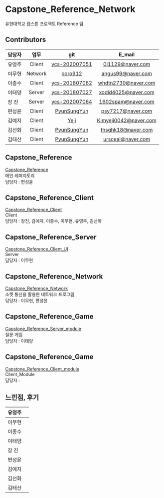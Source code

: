 # Capstone_Reference_Network
유한대학교 캡스톤 프로젝트 Reference 팀

## Contributors
| 담당자 | 업무 | git| E_mail |
| :--- | :---: | :---: | :---: |
| 유영주 | Client | [ycs-202007051](https://github.com/ycs-202007051) | 0j1129@naver.com |
| 이무현 | Network | [poro912](https://github.com/poro912) | angus99@naver.com |
| 이종수 | Client | [ycs-201807062](https://github.com/ycs-201807062) | whdtn2730@naver.com |
| 이태양 | Server | [ycs-201807027](https://github.com/ycs-201807027) | xodid4025@naver.com |
| 장 진 | Server | [ycs-202007064](https://github.com/ycs-202007064) | 1602spam@naver.com |
| 편성윤 | Client | [PyunSungYun](https://github.com/PyunSungYun) | psy7217@naver.com |
| 김예지 | Client | [Yeji](https://github.com/) | Kimyeji0042@naver.com |
| 김선화 | Client | [PyunSungYun](https://github.com/) | thsghk18@naver.com |
| 김태산 | Client | [PyunSungYun](https://github.com/) | ursceal@naver.com |

## Capstone_Reference
[Capstone_Reference](https://github.com/PyunSungYun/Capstone_Reference)  </br>
메인 레퍼지토리 <br>
담당자 : 편성윤 </br>

## Capstone_Reference_Client
[Capstone_Reference_Client](https://github.com/1602spam/Capstone_Reference_Client)</br>
Client </br>
담당자 : 장진, 김예지, 이종수, 이무현, 유영주, 김선화 </br>

## Capstone_Reference_Server
[Capstone_Reference_Client_UI](https://github.com/ycs-201807062/Capstone_Reference_Client_UI)</br>
Server <br>
담당자 : 이무현 </br>

## Capstone_Reference_Network
[Capstone_Reference_Network](https://github.com/poro912/Capstone_Reference_Network)</br>
소켓 통신을 활용한 네트워크 프로그램 <br>
담당자 : 이무현, 편성윤 </br>

## Capstone_Reference_Game
[Capstone_Reference_Server_module](https://github.com/ycs-201807027/Capstone_Reference_Server_module)</br>
질문 게임 <br>
담당자 : 이태양 </br>

## Capstone_Reference_Game
[Capstone_Reference_Client_module](https://github.com/ycs-202007051/Capstone_Reference_Client_module)</br>
Client_Module   </br>
담당자 : </br>

## 느낀점, 후기
| 유영주 | |
| :--- | :---: |
| 이무현 |  |
| 이종수 |  |
| 이태양 |  |
| 장 진 |  |
| 편성윤 |  |
| 김예지 |  |
| 김선화 |  |
| 김태산 |  |

